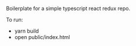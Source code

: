 Boilerplate for a simple typescript react redux repo.

To run:

- yarn build
- open public/index.html
